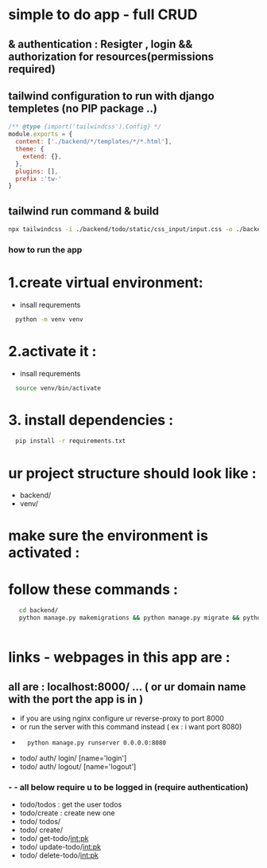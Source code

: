 # simple to do app - full CRUD

##  & authentication : Resigter , login && authorization for resources(permissions required)


## tailwind configuration to run with django templetes (no PIP package ..)
``` javascript 
/** @type {import('tailwindcss').Config} */
module.exports = {
  content: ['./backend/*/templates/*/*.html'],
  theme: {
    extend: {},
  },
  plugins: [],
  prefix :'tw-'
}

``` 
## tailwind run command & build 

``` bash 
npx tailwindcss -i ./backend/todo/static/css_input/input.css -o ./backend/todo/static/css/output.css  --watch

``` 
### how to run the app 

# 1.create virtual environment: 
 - insall requrements 
```bash 
  python -m venv venv
```

# 2.activate it : 
 - insall requrements 
```bash 
  source venv/bin/activate
```

# 3. install dependencies : 
```bash 
  pip install -r requirements.txt
``` 
# ur project structure should look like : 
  - backend/
  - venv/

# make sure the environment is activated  : 


# follow these commands : 

```bash 
   cd backend/
   python manage.py makemigrations && python manage.py migrate && python manage.py runserver
   
```


# links - webpages in this app are : 

## all are : localhost:8000/ ... ( or ur domain name with the port the app is in )
  - if you are using nginx configure ur reverse-proxy to port 8000 
  - or run the server with this command instead ( ex : i want port 8080)
  -  ``` bash 
       python manage.py runserver 0.0.0.0:8080
     

 - todo/ auth/ login/ [name='login']
 - todo/ auth/ logout/ [name='logout']

###  - - all below require u to be logged in (require authentication)
 - todo/todos : get the user todos
 - todo/create : create new one 
 - todo/ todos/ 
 - todo/ create/ 
 - todo/ get-todo/<int:pk> 
 - todo/ update-todo/<int:pk> 
 - todo/ delete-todo/<int:pk> 


